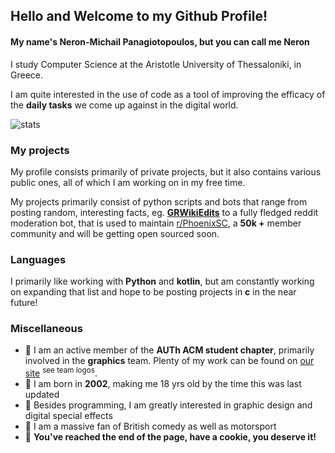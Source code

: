 ## Hello and Welcome to my Github Profile!
#### My name's Neron-Michail Panagiotopoulos, but you can call me Neron

I study Computer Science at the Aristotle University of Thessaloniki, in Greece.

I am quite interested in the use of code as a tool of improving the efficacy of the **daily tasks** we come up against in the digital world.

![stats](https://github-readme-stats.vercel.app/api?username=Neron-png&count_private=true&show_icons=true&include_all_commits=true)

### My projects

My profile consists primarily of private projects, but it also contains various public ones, all of which I am working on in my free time.

My projects primarily consist of python scripts and bots that range from posting random, interesting facts, eg. [**GRWikiEdits**](https://github.com/Neron-png/GRWikiEdits) to a fully fledged reddit moderation bot, that is used to maintain [r/PhoenixSC](https://www.reddit.com/r/phoenixsc), a **50k +** member community and will be getting open sourced soon.

### Languages

I primarily like working with **Python** and **kotlin**, but am constantly working on expanding that list and hope to be posting projects in **c** in the near future!

### Miscellaneous

- 🔴 I am an active member of the **AUTh ACM student chapter**, primarily involved in the **graphics** team. 
Plenty of my work can be found on [our site](https://auth.acm.org/) <sup>see team logos</sup>.
- 🔴 I am born in **2002**, making me 18 yrs old by the time this was last updated
- 🔴 Besides programming, I am greatly interested in graphic design and digital special effects
- 🔴 I am a massive fan of British comedy as well as motorsport
- 🍪 **You've reached the end of the page, have a cookie, you deserve it!**


